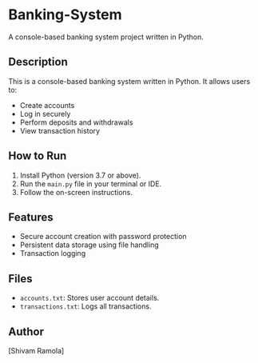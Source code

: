 # Banking-System
A console-based banking system project written in Python.

## Description
This is a console-based banking system written in Python. It allows users to:
- Create accounts
- Log in securely
- Perform deposits and withdrawals
- View transaction history

## How to Run
1. Install Python (version 3.7 or above).
2. Run the `main.py` file in your terminal or IDE.
3. Follow the on-screen instructions.

## Features
- Secure account creation with password protection
- Persistent data storage using file handling
- Transaction logging

## Files
- `accounts.txt`: Stores user account details.
- `transactions.txt`: Logs all transactions.

## Author
[Shivam Ramola]

